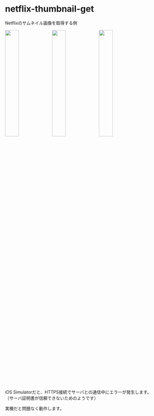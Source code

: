 # netflix-thumbnail-get

Netflixのサムネイル画像を取得する例

<image src="https://user-images.githubusercontent.com/52352924/216763214-8cb0f6dc-2fd2-46fe-af8e-3ab0f89a6b86.PNG" width=30%> <image src="https://user-images.githubusercontent.com/52352924/216763215-59e03444-a1f2-417d-b594-47cc1aa76066.PNG" width=30%> <image src="https://user-images.githubusercontent.com/52352924/216763218-716fc638-4cdc-4ce0-b8ac-710052d73dc8.PNG" width=30%>

iOS Simulatorだと、HTTPS接続でサーバとの通信中にエラーが発生します。（サーバ証明書が信頼できないためのようです）

実機だと問題なく動作します。
